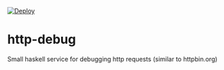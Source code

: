 [![Deploy](https://www.herokucdn.com/deploy/button.png)](https://heroku.com/deploy)


# http-debug
Small haskell service for debugging http requests  (similar to httpbin.org)
